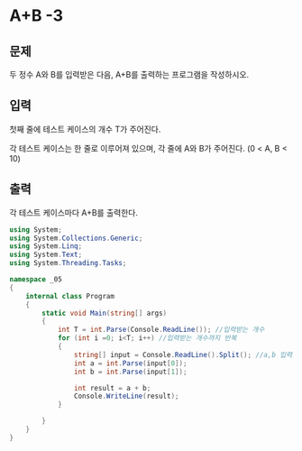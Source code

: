 # A+B -3
## 문제
두 정수 A와 B를 입력받은 다음, A+B를 출력하는 프로그램을 작성하시오.

## 입력
첫째 줄에 테스트 케이스의 개수 T가 주어진다.

각 테스트 케이스는 한 줄로 이루어져 있으며, 각 줄에 A와 B가 주어진다. (0 < A, B < 10)

## 출력
각 테스트 케이스마다 A+B를 출력한다.

```c# 
using System;
using System.Collections.Generic;
using System.Linq;
using System.Text;
using System.Threading.Tasks;

namespace _05
{
    internal class Program
    {
        static void Main(string[] args)
        {
            int T = int.Parse(Console.ReadLine()); //입력받는 개수
            for (int i =0; i<T; i++) //입력받는 개수까지 반복
            {
                string[] input = Console.ReadLine().Split(); //a,b 입력받기
                int a = int.Parse(input[0]);
                int b = int.Parse(input[1]);

                int result = a + b;
                Console.WriteLine(result);
            }

        }
    }
}




```